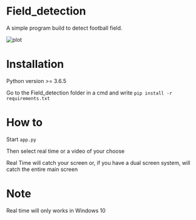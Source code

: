 # Field_detection
A simple program build to detect football field.

![plot](./gif/field_detector.gif)

# Installation

Python version >= 3.6.5

Go to the Field_detection folder in a cmd and write ```pip install -r requirements.txt```

# How to

Start ```app.py```

Then select real time or a video of your choose

Real Time will catch your screen or, if you have a dual screen system, will catch the entire main screen

# Note
Real time will only works in Windows 10
